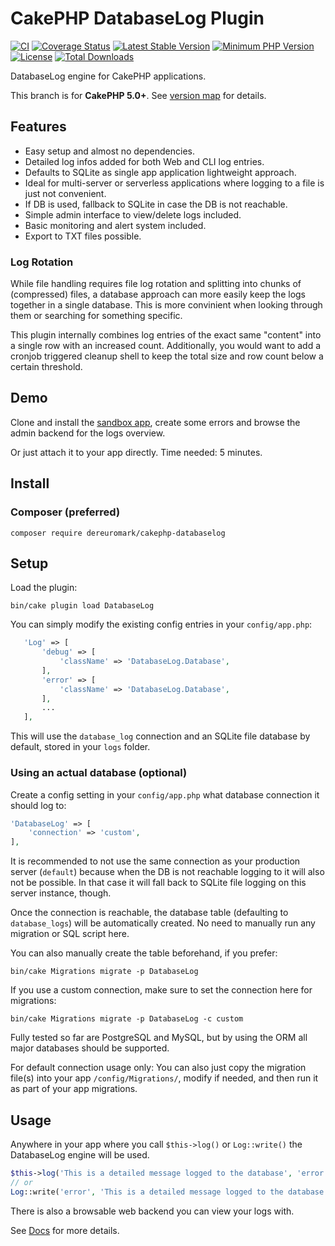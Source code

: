 #  CakePHP DatabaseLog Plugin

[![CI](https://github.com/dereuromark/CakePHP-DatabaseLog/actions/workflows/ci.yml/badge.svg?branch=master)](https://github.com/dereuromark/CakePHP-DatabaseLog/actions/workflows/ci.yml?query=branch%3Amaster)
[![Coverage Status](https://img.shields.io/codecov/c/github/dereuromark/CakePHP-DatabaseLog/master.svg)](https://codecov.io/github/dereuromark/CakePHP-DatabaseLog/branch/master)
[![Latest Stable Version](https://poser.pugx.org/dereuromark/CakePHP-DatabaseLog/v/stable.svg)](https://packagist.org/packages/dereuromark/CakePHP-DatabaseLog)
[![Minimum PHP Version](https://img.shields.io/badge/php-%3E%3D%208.1-8892BF.svg)](https://php.net/)
[![License](https://poser.pugx.org/dereuromark/CakePHP-DatabaseLog/license.svg)](LICENSE)
[![Total Downloads](https://poser.pugx.org/dereuromark/CakePHP-DatabaseLog/d/total.svg)](https://packagist.org/packages/dereuromark/CakePHP-DatabaseLog)

DatabaseLog engine for CakePHP applications.

This branch is for **CakePHP 5.0+**. See [version map](https://github.com/dereuromark/CakePHP-DatabaseLog/wiki#cakephp-version-map) for details.

## Features

- Easy setup and almost no dependencies.
- Detailed log infos added for both Web and CLI log entries.
- Defaults to SQLite as single app application lightweight approach.
- Ideal for multi-server or serverless applications where logging to a file is just not convenient.
- If DB is used, fallback to SQLite in case the DB is not reachable.
- Simple admin interface to view/delete logs included.
- Basic monitoring and alert system included.
- Export to TXT files possible.

### Log Rotation
While file handling requires file log rotation and splitting into chunks of (compressed) files, a database approach can more easily keep the logs together in a single database. This is more convinient when looking through them or searching for something specific.

This plugin internally combines log entries of the exact same "content" into a single row with an increased count.
Additionally, you would want to add a cronjob triggered cleanup shell to keep the total size and row count below a certain threshold.

## Demo
Clone and install the [sandbox app](https://github.com/dereuromark/cakephp-sandbox), create some errors and browse the admin backend for the logs overview.

Or just attach it to your app directly. Time needed: 5 minutes.

## Install

### Composer (preferred)
```
composer require dereuromark/cakephp-databaselog
```

## Setup
Load the plugin:
```
bin/cake plugin load DatabaseLog
```

You can simply modify the existing config entries in your `config/app.php`:
 ```php
	'Log' => [
		'debug' => [
			'className' => 'DatabaseLog.Database',
		],
		'error' => [
			'className' => 'DatabaseLog.Database',
		],
		...
	],
```
This will use the `database_log` connection and an SQLite file database by default, stored in your `logs` folder.

### Using an actual database (optional)
Create a config setting in your `config/app.php` what database connection it should log to:
```php
'DatabaseLog' => [
	'connection' => 'custom',
],
```
It is recommended to not use the same connection as your production server (`default`) because when the DB is not reachable logging to it will
also not be possible. In that case it will fall back to SQLite file logging on this server instance, though.

Once the connection is reachable, the database table (defaulting to `database_logs`) will be automatically
created. No need to manually run any migration or SQL script here.

You can also manually create the table beforehand, if you prefer:
```
bin/cake Migrations migrate -p DatabaseLog
```
If you use a custom connection, make sure to set the connection here for migrations:
```
bin/cake Migrations migrate -p DatabaseLog -c custom
```

Fully tested so far are PostgreSQL and MySQL, but by using the ORM all major databases should be supported.

For default connection usage only:
You can also just copy the migration file(s) into your app `/config/Migrations/`, modify if needed,
and then run it as part of your app migrations.

## Usage

Anywhere in your app where you call `$this->log()` or `Log::write()` the DatabaseLog engine will be used.
```php
$this->log('This is a detailed message logged to the database', 'error');
// or
Log::write('error', 'This is a detailed message logged to the database');
```
There is also a browsable web backend you can view your logs with.

See [Docs](/docs) for more details.
